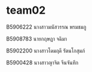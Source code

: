 # team02
B5906222 นางสาวมนัสวรรณ  พรมชมภู

B5908783 นายกฤษฎา จฉิมา

B5902200 นางสาวโดมฤดี รัตนโกสุมภ์

B5900428 นางสาวญาจิต จีนจันทึก
